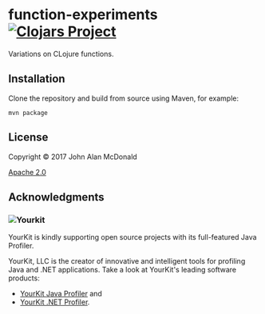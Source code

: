 # function-experiments [![Clojars Project](https://img.shields.io/clojars/v/palisades-lakes/function-experiments.svg)](https://clojars.org/palisades-lakes/function-experiments)

Variations on CLojure functions.

## Installation

Clone the repository and build from source using Maven, 
for example: 
```
mvn package
```

## License

Copyright © 2017 John Alan McDonald <palisades dot lakes at gmail dot com>

[Apache 2.0](LICENSE)

## Acknowledgments

### ![Yourkit](https://www.yourkit.com/images/yklogo.png)

YourKit is kindly supporting open source projects with its full-featured Java
Profiler.

YourKit, LLC is the creator of innovative and intelligent tools for profiling
Java and .NET applications. Take a look at YourKit's leading software products:

* <a href="http://www.yourkit.com/java/profiler/index.jsp">YourKit Java Profiler</a> and
* <a href="http://www.yourkit.com/.net/profiler/index.jsp">YourKit .NET Profiler</a>.




